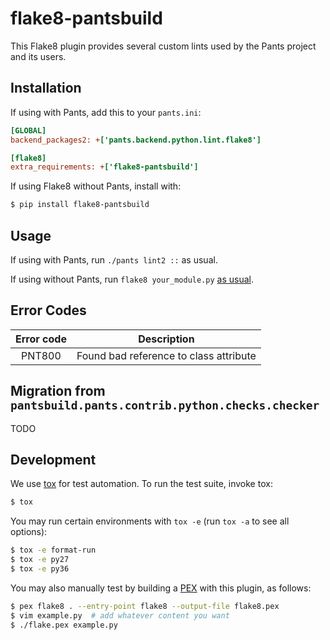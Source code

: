 # flake8-pantsbuild

This Flake8 plugin provides several custom lints used by the Pants project and its users.

## Installation

If using with Pants, add this to your `pants.ini`:

```ini
[GLOBAL]
backend_packages2: +['pants.backend.python.lint.flake8']

[flake8]
extra_requirements: +['flake8-pantsbuild']
```

If using Flake8 without Pants, install with:

```bash
$ pip install flake8-pantsbuild
```

## Usage

If using with Pants, run `./pants lint2 ::` as usual.

If using without Pants, run `flake8 your_module.py` [as usual](http://flake8.pycqa.org/en/latest/user/invocation.html).

## Error Codes

| Error code | Description                            |
|:----------:|:--------------------------------------:|
| PNT800     | Found bad reference to class attribute |

## Migration from `pantsbuild.pants.contrib.python.checks.checker`

TODO

## Development

We use [tox](https://testrun.org/tox/en/latest/) for test automation. To run the test suite, invoke tox:

```bash
$ tox
```

You may run certain environments with `tox -e` (run `tox -a` to see all options):

```bash
$ tox -e format-run
$ tox -e py27
$ tox -e py36
```

You may also manually test by building a [PEX](https://github.com/pantsbuild/pex) with this plugin, as follows:

```bash
$ pex flake8 . --entry-point flake8 --output-file flake8.pex
$ vim example.py  # add whatever content you want
$ ./flake.pex example.py
```
